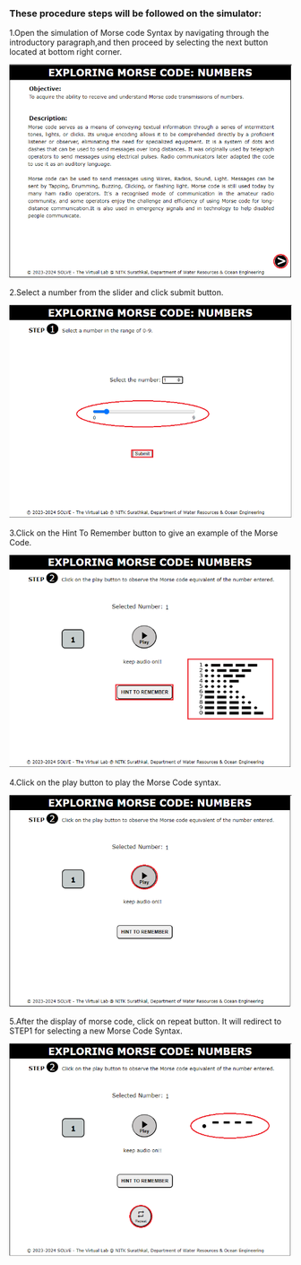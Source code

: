 ### These procedure steps will be followed on the simulator:

1.Open the simulation of Morse code Syntax by navigating through the introductory paragraph,and then proceed by selecting the next button located at bottom right corner.

![image1](images/image1.png)

2.Select a number from the slider and click submit button.

![image2](images/image2.png)

3.Click on the Hint To Remember button to give an example of the Morse Code.

![image3](images/image3.png)

4.Click on the play button to play the Morse Code syntax.

![image4](images/image4.png)

5.After the display of morse code, click on repeat button. It will redirect to STEP1 for selecting a new Morse Code Syntax.

![image5](images/image5.png)
